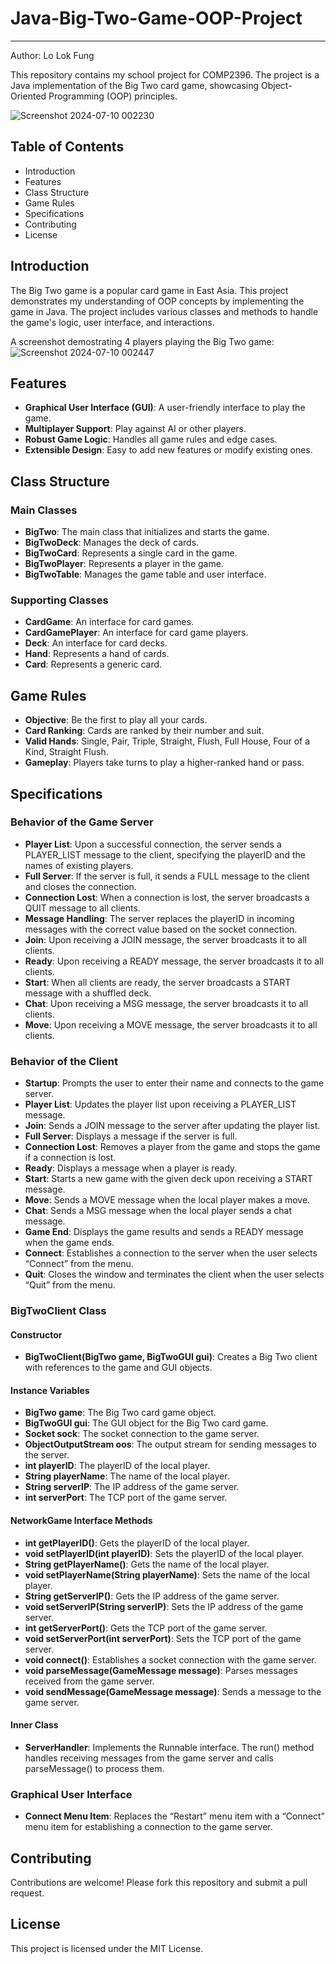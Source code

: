# Java-Big-Two-Game-OOP-Project
------


Author: Lo Lok Fung

This repository contains my school project for COMP2396. The project is a Java implementation of the Big Two card game, showcasing Object-Oriented Programming (OOP) principles.

![Screenshot 2024-07-10 002230](https://github.com/xxXLokiXxx/Java-Big-Two-Game-OOP-Project/assets/99037815/1601143c-5a25-4909-af73-23722aa30bd8)

## Table of Contents
- Introduction
- Features
- Class Structure
- Game Rules
- Specifications
- Contributing
- License

## Introduction
The Big Two game is a popular card game in East Asia. This project demonstrates my understanding of OOP concepts by implementing the game in Java. The project includes various classes and methods to handle the game's logic, user interface, and interactions.

A screenshot demostrating 4 players playing the Big Two game:
![Screenshot 2024-07-10 002447](https://github.com/xxXLokiXxx/Java-Big-Two-Game-OOP-Project/assets/99037815/f0f9df92-76d1-487f-b23e-ad64d2ca884d)

## Features
- **Graphical User Interface (GUI)**: A user-friendly interface to play the game.
- **Multiplayer Support**: Play against AI or other players.
- **Robust Game Logic**: Handles all game rules and edge cases.
- **Extensible Design**: Easy to add new features or modify existing ones.

## Class Structure
### Main Classes
- **BigTwo**: The main class that initializes and starts the game.
- **BigTwoDeck**: Manages the deck of cards.
- **BigTwoCard**: Represents a single card in the game.
- **BigTwoPlayer**: Represents a player in the game.
- **BigTwoTable**: Manages the game table and user interface.

### Supporting Classes
- **CardGame**: An interface for card games.
- **CardGamePlayer**: An interface for card game players.
- **Deck**: An interface for card decks.
- **Hand**: Represents a hand of cards.
- **Card**: Represents a generic card.

## Game Rules
- **Objective**: Be the first to play all your cards.
- **Card Ranking**: Cards are ranked by their number and suit.
- **Valid Hands**: Single, Pair, Triple, Straight, Flush, Full House, Four of a Kind, Straight Flush.
- **Gameplay**: Players take turns to play a higher-ranked hand or pass.

## Specifications

### Behavior of the Game Server
- **Player List**: Upon a successful connection, the server sends a PLAYER_LIST message to the client, specifying the playerID and the names of existing players.
- **Full Server**: If the server is full, it sends a FULL message to the client and closes the connection.
- **Connection Lost**: When a connection is lost, the server broadcasts a QUIT message to all clients.
- **Message Handling**: The server replaces the playerID in incoming messages with the correct value based on the socket connection.
- **Join**: Upon receiving a JOIN message, the server broadcasts it to all clients.
- **Ready**: Upon receiving a READY message, the server broadcasts it to all clients.
- **Start**: When all clients are ready, the server broadcasts a START message with a shuffled deck.
- **Chat**: Upon receiving a MSG message, the server broadcasts it to all clients.
- **Move**: Upon receiving a MOVE message, the server broadcasts it to all clients.

### Behavior of the Client
- **Startup**: Prompts the user to enter their name and connects to the game server.
- **Player List**: Updates the player list upon receiving a PLAYER_LIST message.
- **Join**: Sends a JOIN message to the server after updating the player list.
- **Full Server**: Displays a message if the server is full.
- **Connection Lost**: Removes a player from the game and stops the game if a connection is lost.
- **Ready**: Displays a message when a player is ready.
- **Start**: Starts a new game with the given deck upon receiving a START message.
- **Move**: Sends a MOVE message when the local player makes a move.
- **Chat**: Sends a MSG message when the local player sends a chat message.
- **Game End**: Displays the game results and sends a READY message when the game ends.
- **Connect**: Establishes a connection to the server when the user selects “Connect” from the menu.
- **Quit**: Closes the window and terminates the client when the user selects “Quit” from the menu.

### BigTwoClient Class
#### Constructor
- **BigTwoClient(BigTwo game, BigTwoGUI gui)**: Creates a Big Two client with references to the game and GUI objects.

#### Instance Variables
- **BigTwo game**: The Big Two card game object.
- **BigTwoGUI gui**: The GUI object for the Big Two card game.
- **Socket sock**: The socket connection to the game server.
- **ObjectOutputStream oos**: The output stream for sending messages to the server.
- **int playerID**: The playerID of the local player.
- **String playerName**: The name of the local player.
- **String serverIP**: The IP address of the game server.
- **int serverPort**: The TCP port of the game server.

#### NetworkGame Interface Methods
- **int getPlayerID()**: Gets the playerID of the local player.
- **void setPlayerID(int playerID)**: Sets the playerID of the local player.
- **String getPlayerName()**: Gets the name of the local player.
- **void setPlayerName(String playerName)**: Sets the name of the local player.
- **String getServerIP()**: Gets the IP address of the game server.
- **void setServerIP(String serverIP)**: Sets the IP address of the game server.
- **int getServerPort()**: Gets the TCP port of the game server.
- **void setServerPort(int serverPort)**: Sets the TCP port of the game server.
- **void connect()**: Establishes a socket connection with the game server.
- **void parseMessage(GameMessage message)**: Parses messages received from the game server.
- **void sendMessage(GameMessage message)**: Sends a message to the game server.

#### Inner Class
- **ServerHandler**: Implements the Runnable interface. The run() method handles receiving messages from the game server and calls parseMessage() to process them.

### Graphical User Interface
- **Connect Menu Item**: Replaces the “Restart” menu item with a “Connect” menu item for establishing a connection to the game server.



## Contributing
Contributions are welcome! Please fork this repository and submit a pull request.

## License
This project is licensed under the MIT License.
